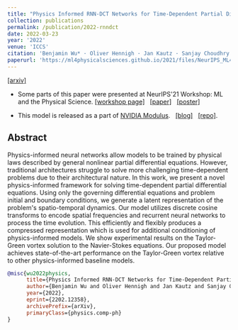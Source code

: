 ```yaml
---
title: "Physics Informed RNN-DCT Networks for Time-Dependent Partial Differential Equations"
collection: publications
permalink: /publication/2022-rnndct
date: 2022-03-23
year: '2022'
venue: 'ICCS'
citation: 'Benjamin Wu* · Oliver Hennigh · Jan Kautz · Sanjay Choudhry · <b>Wonmin Byeon*</b> <b>|</b> <b> (*) equal contributions </b> <b>|</b> <i>ICCS 2022</i> '
paperurl: 'https://ml4physicalsciences.github.io/2021/files/NeurIPS_ML4PS_2021_121.pdf'
---
```

[[arxiv]](https://arxiv.org/abs/2202.12358) &nbsp;

* Some parts of this paper were presented at NeurIPS'21 Workshop: ML and the Physical Science. [[workshop page]](https://ml4physicalsciences.github.io/2021/) &nbsp;
[[paper]](https://ml4physicalsciences.github.io/2021/files/NeurIPS_ML4PS_2021_121.pdf) &nbsp;
[[poster]](https://ml4physicalsciences.github.io/2021/files/NeurIPS_ML4PS_2021_121_poster.png) &nbsp;

* This model is released as a part of [NVIDIA Modulus](https://developer.nvidia.com/modulus). &nbsp;
 [[blog]](https://developer.nvidia.com/blog/develop-physics-informed-machine-learning-models-with-graph-neural-networks/) &nbsp; [[repo]](https://github.com/NVIDIA/modulus).

## Abstract
 Physics-informed neural networks allow models to be trained by physical laws described by general nonlinear partial differential equations. However, traditional architectures struggle to solve more challenging time-dependent problems due to their architectural nature. In this work, we present a novel physics-informed framework for solving time-dependent partial differential equations. Using only the governing differential equations and problem initial and boundary conditions, we generate a latent representation of the problem's spatio-temporal dynamics. Our model utilizes discrete cosine transforms to encode spatial frequencies and recurrent neural networks to process the time evolution. This efficiently and flexibly produces a compressed representation which is used for additional conditioning of physics-informed models. We show experimental results on the Taylor-Green vortex solution to the Navier-Stokes equations. Our proposed model achieves state-of-the-art performance on the Taylor-Green vortex relative to other physics-informed baseline models.


```bib
@misc{wu2022physics,
      title={Physics Informed RNN-DCT Networks for Time-Dependent Partial Differential Equations}, 
      author={Benjamin Wu and Oliver Hennigh and Jan Kautz and Sanjay Choudhry and Wonmin Byeon},
      year={2022},
      eprint={2202.12358},
      archivePrefix={arXiv},
      primaryClass={physics.comp-ph}
}
```
